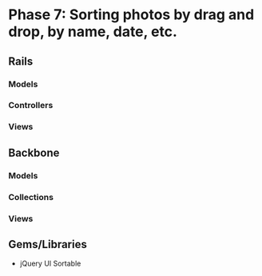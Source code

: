 # Phase 7: Sorting photos by drag and drop, by name, date, etc.

## Rails
### Models

### Controllers

### Views

## Backbone
### Models

### Collections

### Views

## Gems/Libraries
* jQuery UI Sortable
